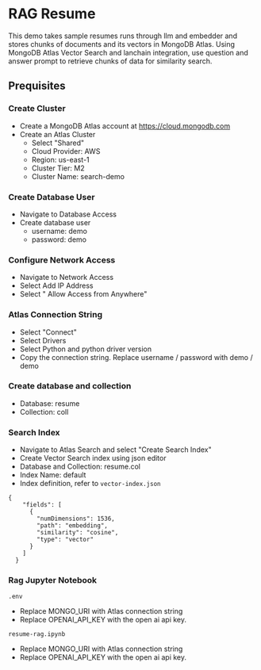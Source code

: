 # RAG Resume
This demo takes sample resumes runs through llm and embedder and stores chunks of documents and its vectors in MongoDB Atlas. Using MongoDB Atlas Vector Search and lanchain integration, use question and answer prompt to retrieve chunks of data for similarity search. 

## Prequisites
### Create Cluster 
- Create a MongoDB Atlas account at https://cloud.mongodb.com
- Create an Atlas Cluster
  - Select "Shared"
  - Cloud Provider: AWS
  - Region: us-east-1
  - Cluster Tier: M2
  - Cluster Name: search-demo
 
### Create Database User
- Navigate to Database Access
- Create database user
  - username: demo
  - password: demo

### Configure Network Access
- Navigate to Network Access
- Select Add IP Address
- Select " Allow Access from Anywhere"

### Atlas Connection String
- Select "Connect"
- Select Drivers
- Select Python and python driver version
- Copy the connection string. Replace username / password with demo / demo

### Create database and collection
- Database: resume
- Collection: coll

### Search Index
- Navigate to Atlas Search and select "Create Search Index"
- Create Vector Search index using json editor
- Database and Collection: resume.col
- Index Name: default
- Index definition, refer to ```vector-index.json```
```
{
    "fields": [
      {
        "numDimensions": 1536,
        "path": "embedding",
        "similarity": "cosine",
        "type": "vector"
      }
    ]
  }
```

### Rag Jupyter Notebook
```.env``` 
- Replace MONGO_URI with Atlas connection string
- Replace OPENAI_API_KEY with the open ai api key.

```resume-rag.ipynb```
- Replace MONGO_URI with Atlas connection string
- Replace OPENAI_API_KEY with the open ai api key.
